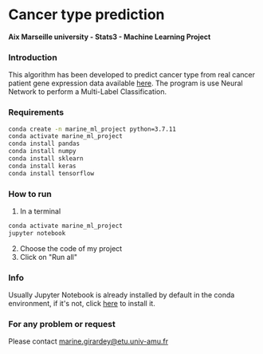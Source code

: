 # Cancer type prediction

**Aix Marseille university - Stats3 - Machine Learning Project**


### Introduction
This algorithm has been developed to predict cancer type from real cancer patient gene expression data available [here](https://archive.ics.uci.edu/ml/datasets/gene+expression+cancer+RNA-Seq).
The program is use Neural Network to perform a Multi-Label Classification.

### Requirements
```bash 
conda create -n marine_ml_project python=3.7.11
conda activate marine_ml_project
conda install pandas
conda install numpy
conda install sklearn
conda install keras
conda install tensorflow
```

### How to run
1. In a terminal
```bash 
conda activate marine_ml_project
jupyter notebook
```
2. Choose the code of my project
3. Click on "Run all"

### Info
Usually Jupyter Notebook is already installed by default in the conda environment, if it's not, click [here](https://jupyter.org/install) to install it.

### For any problem or request
Please contact marine.girardey@etu.univ-amu.fr